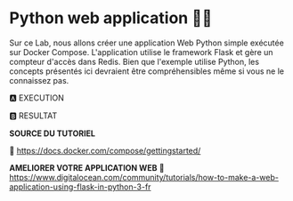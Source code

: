 # Python web application 🐍🐳

Sur ce Lab, nous allons créer une application Web Python simple exécutée sur Docker Compose. L'application utilise le framework Flask et gère un compteur d'accès dans Redis. Bien que l'exemple utilise Python, les concepts présentés ici devraient être compréhensibles même si vous ne le connaissez pas.

:a: EXECUTION

:b: RESULTAT

**SOURCE DU TUTORIEL**

📌 https://docs.docker.com/compose/gettingstarted/

**AMELIORER VOTRE APPLICATION WEB**
📌 https://www.digitalocean.com/community/tutorials/how-to-make-a-web-application-using-flask-in-python-3-fr
